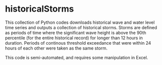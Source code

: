 # historicalStorms

This collection of Python codes downloads historical wave and water level time series and outputs a collection of historical storms. Storms are defined as periods of time where the significant wave height is above the 90th percentile (for the entire historical record) for longer than 12 hours in duration. Periods of continous threshold exceedance that were within 24 hours of each other were taken as the same storm.

This code is semi-automated, and requires some manipulation in Excel.
